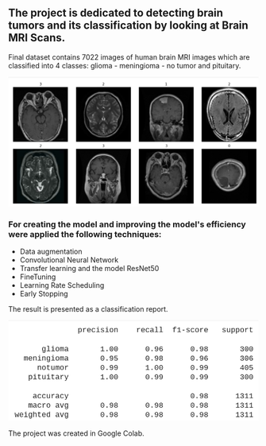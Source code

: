 ## The project is dedicated to detecting brain tumors and its classification by looking at Brain MRI Scans.

Final dataset contains 7022 images of human brain MRI images which are classified into 4 classes: glioma - meningioma - no tumor and pituitary. 

<img src="pictures/brain_tumor_data.png">

### For creating the model and improving the model's efficiency were applied the following techniques:
- Data augmentation
- Convolutional Neural Network
- Transfer learning and the model ResNet50
- FineTuning
- Learning Rate Scheduling
- Early Stopping

The result is presented as a classification report.

<img src="pictures/the_model_efficiency.png">

The project was created in Google Colab.

